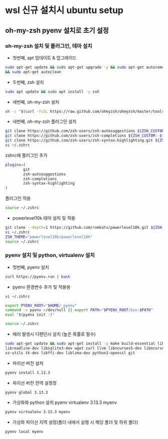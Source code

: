 # wsl 신규 설치시 ubuntu setup

## oh-my-zsh pyenv 설치로 초기 설정

### oh-my-zsh 설치 및 플러그인, 테마 설치

- 첫번째, apt 업데이트 & 업그레이드

```bash
sudo apt-get update && sudo apt-get upgrade -y && sudo apt-get autoremove
&& sudo apt-get autoclean
```

- 두번째, zsh 설치

```bash
sudo apt update && sudo apt install -y zsh
```

- 세번째, oh-my-zsh 설치

```bash
sh -c "$(curl -fsSL https://raw.github.com/ohmyzsh/ohmyzsh/master/tools/install.sh)"
```

- 네번째, oh-my-zsh 플러그인 설치

```bash
git clone https://github.com/zsh-users/zsh-autosuggestions ${ZSH_CUSTOM:-~/.oh-my-zsh/custom}/plugins/zsh-autosuggestions
git clone https://github.com/zsh-users/zsh-completions ${ZSH_CUSTOM:-${ZSH:-~/.oh-my-zsh}/custom}/plugins/zsh-completions
git clone https://github.com/zsh-users/zsh-syntax-highlighting.git ${ZSH_CUSTOM:-${ZSH:-~/.oh-my-zsh}/custom}/plugins/zsh-syntax-highlighting
vi ~/.zshrc
```
zshrc에 플러그인 추가
``` bash
plugins=(
        git
        zsh-autosuggestions
        zsh-completions
        zsh-syntax-highlighting
)
```
플러그인 적용
```bash
source ~/.zshrc
```

- powerlevel10k 테마 설치 및 적용
```bash
git clone --depth=1 https://github.com/romkatv/powerlevel10k.git ${ZSH_CUSTOM:-~/.oh-my-zsh/custom}/themes/powerlevel10k
vi ~/.zshrc
ZSH_THEME="powerlevel10k/powerlevel10k"
source ~/.zshrc
```
### pyenv 설치 및 python, virtualenv 설치

- 첫번째, pyenv 설치

```bash
curl https://pyenv.run | bash
```

- pyenv 환경변수 추가 및 적용용

```bash
vi ~/.zshrc

export PYENV_ROOT="$HOME/.pyenv"
command -v pyenv >/dev/null || export PATH="$PYENV_ROOT/bin:$PATH"
eval "$(pyenv init -)"

source ~/.zshrc
```

- 에러 발생시 디펜던시 설치 (높은 확률로 필수)

```bash
sudo apt-get update && sudo apt-get install -y make build-essential libssl-dev zlib1g-dev libbz2-dev \
libreadline-dev libsqlite3-dev wget curl llvm libncurses5-dev libncursesw5-dev \
xz-utils tk-dev libffi-dev liblzma-dev python3-openssl git
```

- 파이선 버전 설치

```bash
pyenv install 3.13.3
```

- 파이선 버전 전역 설정정

```bash
pyenv global 3.13.3
```

- 가상화화 python 설치
pyenv virtualenv 3.13.3 myenv
```bash
pyenv virtualenv 3.13.3 myenv
```

- 가상화 파이선 지역 설정(폴더 내에서 실행 시 해당 폴더 및 하위 폴더)

```bash
pyenv local myenv
```